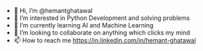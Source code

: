 - 👋 Hi, I’m @hemantghatawal
- 👀 I’m interested in Python Development and solving problems
- 🌱 I’m currently learning AI and Machine Learning
- 💞️ I’m looking to collaborate on anything which clicks my mind
- 📫 How to reach me https://in.linkedin.com/in/hemant-ghatawal

<!---
hemantghatawal/hemantghatawal is a ✨ special ✨ repository because its `README.md` (this file) appears on your GitHub profile.
You can click the Preview link to take a look at your changes.
--->
